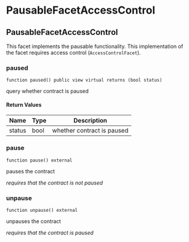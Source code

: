 # PausableFacetAccessControl

## PausableFacetAccessControl

This facet implements the pausable functionality. This implementation of the facet requires access control (`AccessControlFacet`).

### paused

```solidity
function paused() public view virtual returns (bool status)
```

query whether contract is paused

#### Return Values

| Name   | Type | Description                |
| ------ | ---- | -------------------------- |
| status | bool | whether contract is paused |

### pause

```solidity
function pause() external
```

pauses the contract

_requires that the contract is not paused_

### unpause

```solidity
function unpause() external
```

unpauses the contract

_requires that the contract is paused_
